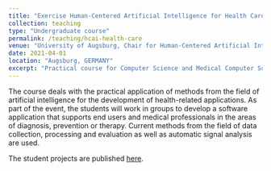 ```yaml
---
title: "Exercise Human-Centered Artificial Intelligence for Health Care Applications (Summer 2021)"
collection: teaching
type: "Undergraduate course"
permalink: /teaching/hcai-health-care
venue: "University of Augsburg, Chair for Human-Centered Artificial Intelligence"
date: 2021-04-01
location: "Augsburg, GERMANY"
excerpt: "Practical course for Computer Science and Medical Computer Science students."
---
```


The course deals with the practical application of methods from the field of artificial intelligence for the development of health-related applications. As part of the event, the students will work in groups to develop a software application that supports end users and medical professionals in the areas of diagnosis, prevention or therapy. Current methods from the field of data collection, processing and evaluation as well as automatic signal analysis are used.

The student projects are published [here](https://hcai.eu/healthcare/2021ss).